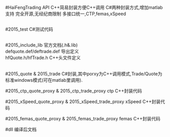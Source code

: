 ﻿#HaiFengTrading API
C++简易封装方便C++调用
C#两种封装方式,增加matlab支持
完全开源,无经纪商限制
多接口统一,CTP,femas,xSpeed
##

#2015_test
C#测试代码
##

#2015_include_lib
官方文档(.h&.lib)<br/>
defquote.def/deftrade.def 导出定义<br/>
hfQuote.h/hfTrade.h  C++头文件定义<br/>
<br/>

#2015_quote & 2015_trade
C#封装,其中porxy为C++调用模式,Trade/Quote为标准windows模式(可在matlab里调用).
<br/>

#2015_ctp_quote_proxy & 2015_ctp_trade_proxy
ctp C++封装代码
<br/>

#2015_xSpeed_quote_proxy & 2015_xSpeed_trade_proxy
xSpeed C++封装代码
<br/>

#2015_femas_quote_proxy & 2015_femas_trade_proxy
femas C++封装代码
<br/>

#dll
编译后文档
<br/>
